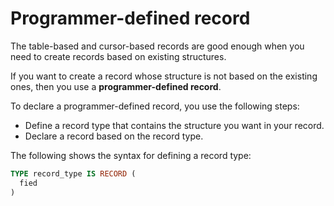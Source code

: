 # Programmer-defined record

The table-based and cursor-based records are good enough when you need to create records based on existing structures.

If you want to create a record whose structure is not based on the existing ones, then you use a __programmer-defined record__.

To declare a programmer-defined record, you use the following steps:

- Define a record type that contains the structure you want in your record.
- Declare a record based on the record type.

The following shows the syntax for defining a record type:
```sql
TYPE record_type IS RECORD (
  fied
)

